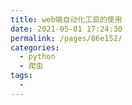 ```yaml
---
title: web端自动化工具的使用
date: 2021-05-01 17:24:30
permalink: /pages/86e152/
categories:
  - python
  - 爬虫
tags:
  - 
---
```

